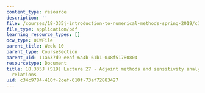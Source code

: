 ```yaml
---
content_type: resource
description: ''
file: /courses/18-335j-introduction-to-numerical-methods-spring-2019/c34c9784410f2cef610f73af72883427_MIT18_335JS19_lec27.pdf
file_type: application/pdf
learning_resource_types: []
ocw_type: OCWFile
parent_title: Week 10
parent_type: CourseSection
parent_uid: 11a637d9-eeaf-6a4b-61b1-048f51780804
resourcetype: Document
title: 18.335J (S19) Lecture 27 - Adjoint methods and sensitivity analysis for recurrence
  relations
uid: c34c9784-410f-2cef-610f-73af72883427
---
```

